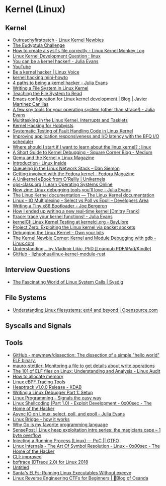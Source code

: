 # Kernel (Linux)

## Kernel
- [Outreachyfirstpatch - Linux Kernel Newbies](https://kernelnewbies.org/Outreachyfirstpatch) <!-- TAGS: kernel,linux -->
- [The Eudyptula Challenge](http://eudyptula-challenge.org/) <!-- TAGS: challenge,kernel,linux -->
- [How to create a <tt>sysfs</tt> file correctly - Linux Kernel Monkey Log](http://kroah.com/log/blog/2013/06/26/how-to-create-a-sysfs-file-correctly/) <!-- TAGS: kernel,linux -->
- [Linux Kernel Development Question : linux](https://www.reddit.com/r/linux/comments/36m9nf/linux_kernel_development_question/) <!-- TAGS: kernel,linux -->
- [You can be a kernel hacker! - Julia Evans](https://jvns.ca/blog/2014/09/18/you-can-be-a-kernel-hacker/) <!-- TAGS: kernel,linux -->
- [YouTube](https://www.youtube.com/watch?v=LLBrBBImJt4) <!-- TAGS: compartir,gratuito,kernel,linux,subida,teléfono con cámara,teléfono con vídeo,vídeo -->
- [Be a kernel hacker | Linux Voice](https://www.linuxvoice.com/be-a-kernel-hacker/) <!-- TAGS: kernel,linux -->
- [kernel hacking mini-howto](http://codemonkey.org.uk/projects/kernel/howto.php) <!-- TAGS: kernel,linux -->
- [4 paths to being a kernel hacker - Julia Evans](https://jvns.ca/blog/2014/01/04/4-paths-to-being-a-kernel-hacker/) <!-- TAGS: kernel,linux -->
- [Writing a File System in Linux Kernel](https://kukuruku.co/post/writing-a-file-system-in-linux-kernel/) <!-- TAGS: kernel,linux -->
- [Teaching the File System to Read](https://kukuruku.co/post/teaching-the-file-system-to-read/) <!-- TAGS: kernel,linux -->
- [Emacs configuration for Linux kernel development | Blog | Javier Martinez Canillas](https://blog.dowhile0.org/2011/07/04/emacs-configuration-for-linux-kernel-development/) <!-- TAGS: cscope,ctags,kernel,linux -->
- [A few spy tools for your operating system (other than strace!) - Julia Evans](https://jvns.ca/blog/2015/04/06/a-few-spy-tools-for-your-operating-system-other-than-strace/) <!-- TAGS: kernel,linux -->
- [Multitasking in the Linux Kernel. Interrupts and Tasklets](https://kukuruku.co/post/multitasking-in-the-linux-kernel-interrupts-and-tasklets/) <!-- TAGS: kernel,linux -->
- [Kernel Hacking for Hobbyists](http://events.linuxfoundation.org/sites/events/files/slides/linuxcon2-expanded.pdf) <!-- TAGS: kernel,linux -->
- [Systematic Testing of Fault Handling Code in Linux Kernel](https://events.static.linuxfound.org/sites/events/files/slides/20141015-LinuxCon-LFSV.pdf) <!-- TAGS: kernel,linux -->
- [Improving application responsiveness and I/O latency with the BFQ I/O scheduler](https://events.static.linuxfound.org/sites/events/files/slides/BFQ-LC14.pdf) <!-- TAGS: kernel,linux -->
- [Where should I start if I want to learn about the linux kernel? : linux](https://www.reddit.com/r/linux/comments/3z25xb/where_should_i_start_if_i_want_to_learn_about_the/) <!-- TAGS: kernel,linux -->
- [A Short Guide to Kernel Debugging - Square Corner Blog - Medium](https://medium.com/square-corner-blog/a-short-guide-to-kernel-debugging-e6fdbe7bfcdf) <!-- TAGS: blog,kernel,linux -->
- [Qemu and the Kernel » Linux Magazine](http://www.linux-magazine.com/Online/Features/Qemu-and-the-Kernel) <!-- TAGS: debug,kernel,linux -->
- [Introduction · Linux Inside](https://0xax.gitbooks.io/linux-insides/content/index.html) <!-- TAGS: book,documentation,kernel,linux -->
- [Queueing in the Linux Network Stack – Dan Siemon](https://www.coverfire.com/articles/queueing-in-the-linux-network-stack/) <!-- TAGS: kernel,linux,network -->
- [Getting involved with the Fedora kernel - Fedora Magazine](https://fedoramagazine.org/getting-involved-with-the-fedora-kernel/) <!-- TAGS: kernel,linux -->
- [A Unikernel eBook from O'Reilly | Unikernels](http://unikernel.org/blog/2016/unikernel-ebook) <!-- TAGS: book,os -->
- [ops-class.org | Learn Operating Systems Online](https://www.ops-class.org/) <!-- TAGS: course,documentation,kernel,os -->
- [New zine: Linux debugging tools you'll love - Julia Evans](https://jvns.ca/blog/2016/09/07/new-zine-linux-debugging-tools-youll-love/) <!-- TAGS: kernel,linux -->
- [The Linux Kernel documentation — The Linux Kernel documentation](https://www.kernel.org/doc/html/latest/index.html) <!-- TAGS: documentation,kernel,linux -->
- [Linux – IO Multiplexing – Select vs Poll vs Epoll – Developers Area](http://devarea.com/linux-io-multiplexing-select-vs-poll-vs-epoll/#.Wn1993XFLmF) <!-- TAGS: kernel,linux -->
- [Writing a Tiny x86 Bootloader - Joe Bergeron](http://joebergeron.io/posts/post_two.html) <!-- TAGS: asm,blog,bootloader,kernel,os -->
- [How I ended up writing a new real-time kernel [Dmitry Frank]](https://dmitryfrank.com/articles/how_i_ended_up_writing_my_own_kernel) <!-- TAGS: blog,c,embedded,kernel,programming -->
- [ftrace: trace your kernel functions! - Julia Evans](https://jvns.ca/blog/2017/03/19/getting-started-with-ftrace/) <!-- TAGS: blog,ftrace,kernel,linux -->
- [kernelCI: Linux Kernel Testing at kernelci.org - BayLibre](http://baylibre.com/intro-kernelci/) <!-- TAGS: blog,ci,kernel,linux,testing -->
- [Project Zero: Exploiting the Linux kernel via packet sockets](https://googleprojectzero.blogspot.co.uk/2017/05/exploiting-linux-kernel-via-packet.html) <!-- TAGS: blog,exploit,kernel -->
- [Debugging the Linux Kernel – Own your bits](https://ownyourbits.com/2018/05/09/debugging-the-linux-kernel/) <!-- TAGS: blog,debugging,kernel -->
- [The Kernel Newbie Corner: Kernel and Module Debugging with gdb - Linux.com](https://www.linux.com/learn/kernel-newbie-corner-kernel-and-module-debugging-gdb) <!-- TAGS: blog,debugging,kernel -->
- [Understanding… by Vladimir Likic, PhD [Leanpub PDF/iPad/Kindle]](https://leanpub.com/linuxkernel) <!-- TAGS: book,kernel,linux -->
- [GitHub - lizhuohua/linux-kernel-module-rust](https://github.com/lizhuohua/linux-kernel-module-rust) <!-- TAGS: kernel,linux,module,rust -->

## Interview Questions
- [The Fascinating World of Linux System Calls | Sysdig](https://sysdig.com/blog/fascinating-world-linux-system-calls/) <!-- TAGS: interview,linux -->

## File Systems
- [Understanding Linux filesystems: ext4 and beyond | Opensource.com](https://opensource.com/article/18/4/ext4-filesystem) <!-- TAGS: ext4,fs,linux,os -->

## Syscalls and Signals

## Tools
- [GitHub - mewmew/dissection: The dissection of a simple "hello world" ELF binary.](https://github.com/mewrev/dissection) <!-- TAGS: elf,linux -->
- [mauro-stettler: Monitoring a file to get details about write operations](http://mauro-stettler.blogspot.co.uk/2016/01/monitoring-a-file-to-get-details-about-write-operations.html?m=1) <!-- TAGS: linux,monitor -->
- [The 101 of ELF files on Linux: Understanding and Analysis - Linux Audit](https://linux-audit.com/elf-binaries-on-linux-understanding-and-analysis/) <!-- TAGS: blog,elf,linux -->
- [How to allocate memory](http://geocar.sdf1.org/alloc.html) <!-- TAGS: alloc,blog,linux,malloc,memory -->
- [Linux eBPF Tracing Tools](http://www.brendangregg.com/ebpf.html) <!-- TAGS: bcc,blog,bpf,dtrace,ebpf,examples,linux,linux tracing,os,performance,tools -->
- [Heaptrack v1.0.0 Release - KDAB](https://www.kdab.com/heaptrack-v1-0-0-release/) <!-- TAGS: blog,heap,linux,profiler -->
- [Writing a Linux Debugger Part 1: Setup](https://blog.tartanllama.xyz/writing-a-linux-debugger-setup/) <!-- TAGS: blog,debugger,linux -->
- [Linux Programming - Signals the easy way](https://www.stev.org/post/linuxprogrammingsignalstheeasyway) <!-- TAGS: #{keywords},blog,c,linux,signal -->
- [Linux Shellcoding (Part 1.0) - Exploit Development - 0x00sec - The Home of the Hacker](https://0x00sec.org/t/linux-shellcoding-part-1-0/289) <!-- TAGS: blog,linux,shellcode -->
- [Async IO on Linux: select, poll, and epoll - Julia Evans](https://jvns.ca/blog/2017/06/03/async-io-on-linux--select--poll--and-epoll/) <!-- TAGS: blog,c,syscall -->
- [Linux Bridge - how it works](https://goyalankit.com/blog/linux-bridge) <!-- TAGS: blog,bridge,linux,network -->
- [Why Go is my favorite programming language](https://michael.stapelberg.de/posts/2017-08-19-golang_favorite/) <!-- TAGS: blog,debian,go,linux,michael,stapelberg -->
- [SensePost | Linux heap exploitation intro series: the magicians cape – 1 byte overflow](https://sensepost.com/blog/2017/linux-heap-exploitation-intro-series-the-magicians-cape-1-byte-overflow/) <!-- TAGS: blog,c,exploit,heap -->
- [Injecting a Running Process (Linux) — PoC || GTFO](https://www.real0day.com/hacking-tutorials/2017/11/6/injecting-a-running-process-linux) <!-- TAGS: blog,exploit,hacking,linux,sec -->
- [Linux Internals - The Art Of Symbol Resolution - Linux - 0x00sec - The Home of the Hacker](https://0x00sec.org/t/linux-internals-the-art-of-symbol-resolution/1488) <!-- TAGS: asm,blog,linux -->
- [CLI: improved](https://remysharp.com/2018/08/23/cli-improved) <!-- TAGS: blog,cli,commands,linux -->
- [bpftrace (DTrace 2.0) for Linux 2018](http://www.brendangregg.com/blog/2018-10-08/dtrace-for-linux-2018.html) <!-- TAGS: blog,bpf,bpftrace,dtrace,ebpf,linux,performance,tracing -->
- [Untitled](https://blog.k3170makan.com/2018/10/introduction-to-elf-format-part-i.html) <!-- TAGS: elf,executable,format,linux -->
- [Santa's ELFs: Running Linux Executables Without execve](https://blog.rapid7.com/2019/01/03/santas-elfs-running-linux-executables-without-execve/) <!-- TAGS: elf,executable -->
- [Linux Reverse Engineering CTFs for Beginners | 🔐Blog of Osanda](https://osandamalith.com/2019/02/11/linux-reverse-engineering-ctfs-for-beginners/) <!-- TAGS: ctf,linux,reverse engineering -->
